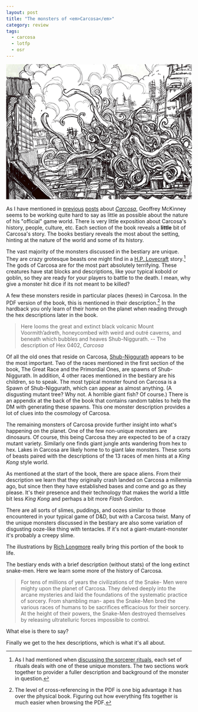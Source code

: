 ```yaml
---
layout: post
title: "The monsters of <em>Carcosa</em>"
category: review
tags:
  - carcosa
  - lotfp
  - osr
---
```


![An illustration of a monster in Carcosa by Rich Longmore][carcosa-monster]

As I have mentioned in [previous][part-i] [posts][part-ii] about [_Carcosa_][carcosa], Geoffrey McKinney seems to be working quite hard to say as little as possible about the nature of his "official" game world. There is very little exposition about Carcosa's history, people, culture, etc. Each section of the book reveals a **little** bit of Carcosa's story. The books bestiary reveals the most about the setting, hinting at the nature of the world and some of its history.

The vast majority of the monsters discussed in the bestiary are unique. They are crazy grotesque beasts one might find in a [H.P. Lovecraft][lovecraft] story.[^1] The gods of Carcosa are for the most part absolutely terrifying. These creatures have stat blocks and descriptions, like your typical kobold or goblin, so they are ready for your players to battle to the death. I mean, why give a monster hit dice if its not meant to be killed?

A few these monsters reside in particular places (hexes) in Carcosa. In the PDF version of the book, this is mentioned in their description.[^2] In the hardback you only learn of their home on the planet when reading through the hex descriptions later in the book.

> Here looms the great and extinct black volcanic Mount Voormith’adreth, honeycombed with weird and outré caverns, and beneath which bubbles and heaves Shub-Niggurath. -- The description of Hex 0402, _Carcosa_

Of all the old ones that reside on Carcosa, [Shub-Niggurath][shub-niggurat] appears to be the most important. Two of the races mentioned in the first section of the book, The Great Race and the Primordial Ones, are spawns of Shub-Niggurath. In addition, 4 other races mentioned in the bestiary are his children, so to speak. The most typical monster found on Carcosa is a Spawn of Shub-Niggurath, which can appear as almost anything. (A disgusting mutant tree? Why not. A horrible giant fish? Of course.) There is an appendix at the back of the book that contains random tables to help the DM with generating these spawns. This one monster description provides a lot of clues into the cosmology of Carcosa.

The remaining monsters of Carcosa provide further insight into what's happening on the planet. One of the few non-unique monsters are dinosaurs. Of course, this being Carcosa they are expected to be of a crazy mutant variety. Similarly one finds giant jungle ants wandering from hex to hex. Lakes in Carcosa are likely home to to giant lake monsters. These sorts of beasts paired with the descriptions of the 13 races of men hints at a _King Kong_ style world.

As mentioned at the start of the book, there are space aliens. From their description we learn that they originally crash landed on Carcosa a millennia ago, but since then they have established bases and come and go as they please. It's their presence and their technology that makes the world a little bit less _King Kong_ and perhaps a bit more _Flash Gordon_.

There are all sorts of slimes, puddings, and oozes similar to those encountered in your typical game of D&D, but with a Carcosa twist. Many of the unique monsters discussed in the bestiary are also some variation of disgusting ooze-like thing with tentacles. If it's not a giant-mutant-monster it's probably a creepy slime.

The illustrations by [Rich Longmore][rich-longmore] really bring this portion of the book to life.

The bestiary ends with a brief description (without stats) of the long extinct snake-men. Here we learn some more of the history of Carcosa.

> For tens of millions of years the civilizations of the Snake- Men were mighty upon the planet of Carcosa. They delved deeply into the arcane mysteries and laid the foundations of the systematic practice of sorcery. From shambling man- apes the Snake-Men bred the various races of humans to be sacrifices efficacious for their sorcery. At the height of their powers, the Snake-Men destroyed themselves by releasing ultratelluric forces impossible to control.

What else is there to say?

Finally we get to the hex descriptions, which is what it's all about.

[^1]: As I had mentioned when [discussing the sorcerer rituals][part-ii], each set of rituals deals with one of these unique monsters. The two sections work together to provider a fuller description and background of the monster in question.
[^2]: The level of cross-referencing in the PDF is one big advantage it has over the physical book. Figuring out how everything fits together is much easier when browsing the PDF.


[part-i]: http://save.vs.totalpartykill.ca/review/carcosa/
[part-ii]: http://save.vs.totalpartykill.ca/review/carcosa-II/
[carcosa]: http://www.lotfp.com/RPG/products/carcosa
[lovecraft]: http://en.wikipedia.org/wiki/H._P._Lovecraft
[shub-niggurat]: http://en.wikipedia.org/wiki/Shub-Niggurath
[rich-longmore]: http://richlongmoreillustration.blogspot.ca/
[carcosa-monster]: /assets/img/carcosa-monster.png
